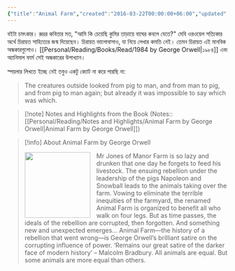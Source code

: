 ```yaml
---
{"title":"Animal Farm","created":"2016-03-22T00:00:00+06:00","updated":"2023-01-26T16:11:37+06:00","read_at":["2016-08-07T00:00:00+06:00"],"read_count":1,"authors":["George Orwell"],"isbn10":1443411078,"status":"Read","rating":5,"reviewed":true,"dg-publish":true,"cover":"https://images-na.ssl-images-amazon.com/images/S/compressed.photo.goodreads.com/books/1325861570i/170448.jpg","dg-metatags":{"og:image":"https://images-na.ssl-images-amazon.com/images/S/compressed.photo.goodreads.com/books/1325861570i/170448.jpg"},"permalink":"/personal/reading/books/read/animal-farm-by-george-orwell/","metatags":{"og:image":"https://images-na.ssl-images-amazon.com/images/S/compressed.photo.goodreads.com/books/1325861570i/170448.jpg"},"dgPassFrontmatter":true}
---
```


বইটা চমৎকার। রুদ্রর কবিতার মত, "আমি কি চেয়েছি কুমির তাড়ায়ে বাঘের কবলে যেতে?" মেবি ওরওয়েল সত্যিকার অর্থে চিরায়ত সাহিত্যের জন্ম দিয়েছেন। চিরায়ত ভালোবাসাও, যা নিয়ে লেখার কমতি নেই। তেমন চিরায়ত এই মানবিক অন্ধকারগুলোও। [[Personal/Reading/Books/Read/1984 by George Orwell\|১৯৮৪]] এবং অ্যানিমাল ফার্ম সেই অন্ধকারের উপাখ্যান।  
  
স্পয়লার লিখতে ইচ্ছে নেই তবুও একটু ক্যোট না করে পারছি না:

> The creatures outside looked from pig to man, and from man to pig, and from pig to man again; but already it was impossible to say which was which.

> [!note] Notes and Highlights from the Book
> (Notes:: [[Personal/Reading/Notes and Highlights/Animal Farm by George Orwell\|Animal Farm by George Orwell]])

> [!info] About Animal Farm by George Orwell
> <p><img src="http://books.google.com/books/content?id=t7mANAEACAAJ&printsec=frontcover&img=1&zoom=1&source=gbs_api" style="float: left; margin-right: 1em;width: 150px; height: auto;" /> Mr Jones of Manor Farm is so lazy and drunken that one day he forgets to feed his livestock. The ensuing rebellion under the leadership of the pigs Napoleon and Snowball leads to the animals taking over the farm. Vowing to eliminate the terrible inequities of the farmyard, the renamed Animal Farm is organized to benefit all who walk on four legs. But as time passes, the ideals of the rebellion are corrupted, then forgotten. And something new and unexpected emerges… Animal Farm—the history of a rebellion that went wrong—is George Orwell’s brilliant satire on the corrupting influence of power. ‘Remains our great satire of the darker face of modern history’ – Malcolm Bradbury. All animals are equal. But some animals are more equal than others.</p>